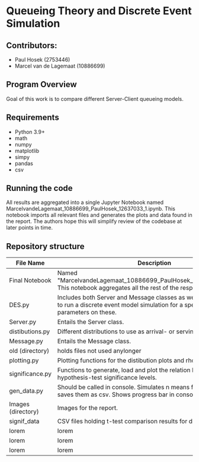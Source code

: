 # Queueing Theory and Discrete Event Simulation


## Contributors:

* Paul Hosek (2753446)
* Marcel van de Lagemaat (10886699)

## Program Overview
Goal of this work is to compare different Server-Client queueing models.

## Requirements
* Python 3.9+
* math
* numpy
* matplotlib
* simpy
* pandas
* csv

## Running the code

All results are aggregated into a single Jupyter Notebook named MarcelvandeLagemaat_10886699_PaulHosek_12637033_1.ipynb.
This notebook imports all relevant files and generates the plots and data found in the report.
The authors hope this will simplify review of the codebase at later points in time.

## Repository structure


| File Name           | Description                                                                                                                                                                                          |
|---------------------|------------------------------------------------------------------------------------------------------------------------------------------------------------------------------------------------------|
|Final Notebook | Named "MarcelvandeLagemaat_10886699_PaulHosek_12637033_1.ipynb". This notebook aggregates all the rest of the respository.|
| DES.py   | Includes both Server and Message classes as well as des_simulation to run a discrete event model simulation for a specific queue and parameters on these.                                                                    |
| Server.py     | Entails the Server class.  |
| distibutions.py     | Different distributions to use as arrival- or serving-rates distibutions. |
| Message.py     | Entails the Message class. |
| old (directory)     | holds files not used anylonger |
| plotting.py     | Plotting functions for the distibution plots and rho by waiting time. |
| significance.py     | Functions to generate, load and plot the relation between rho and hypothesis-test significance levels. |
| gen_data.py     | Should be called in console. Simulates n means for different rhos and saves them as csv. Shows progress bar in console. |
| Images (directory)     | Images for the report. |
| signif_data | CSV files holding t-test comparison results for different models. |
| lorem | lorem |
| lorem | lorem |
| lorem | lorem |
